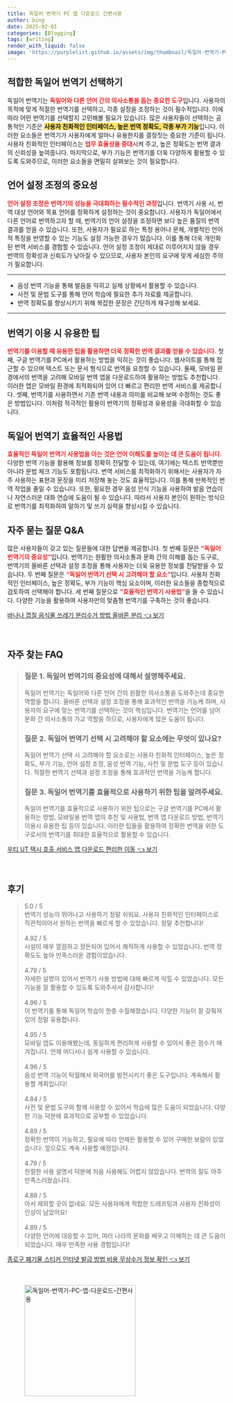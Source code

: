 ```yaml
---
title: 독일어 번역기 PC 앱 다운로드 간편사용
author: bing
date: 2025-02-01
categories: [Blogging]
tags: [writing]
render_with_liquid: false
image: 'https://purplelist.github.io/assets/img/thumbnail/독일어-번역기-PC-앱-다운로드-간편사용.webp'
---
```



<h2 id='적합한_독일어_번역기_선택'>적합한 독일어 번역기 선택하기</h2>

<p>독일어 번역기는 <b><span style="color: #ee2323;">독일어와 다른 언어 간의 의사소통을 돕는 중요한 도구</span></b>입니다. 사용자의 목적에 맞게 적절한 번역기를 선택하고, 각종 설정을 조정하는 것이 필수적입니다. 이에 따라 어떤 번역기를 선택할지 고민해볼 필요가 있습니다. 많은 사용자들이 선택하는 공통적인 기준은 <b><span style="background-color: #ffe066;">사용자 친화적인 인터페이스, 높은 번역 정확도, 각종 부가 기능</span></b>입니다. 이러한 요소들은 번역기가 사용자에게 얼마나 유용한지를 결정짓는 중요한 기준이 됩니다. 사용자 친화적인 인터페이스는 <b><span style="color: #ee2323;">업무 효율성을 증대</span></b>시켜 주고, 높은 정확도는 번역 결과의 신뢰성을 높여줍니다. 마지막으로, 부가 기능은 번역기를 더욱 다양하게 활용할 수 있도록 도와주므로, 이러한 요소들을 면밀히 살펴보는 것이 필요합니다.</p>

<h2 id='언어_설정_조정'>언어 설정 조정의 중요성</h2>

<p><b><span style="color: #ee2323;">언어 설정 조정은 번역기의 성능을 극대화하는 필수적인 과정</span></b>입니다. 번역기 사용 시, 번역 대상 언어와 목표 언어를 정확하게 설정하는 것이 중요합니다. 사용자가 독일어에서 다른 언어로 번역하고자 할 때, 번역기의 언어 설정을 조정하면 보다 높은 품질의 번역 결과를 얻을 수 있습니다. 또한, 사용자가 필요로 하는 특정 용어나 문체, 개별적인 언어적 특징을 반영할 수 있는 기능도 설정 가능한 경우가 많습니다. 이를 통해 더욱 개인화된 번역 서비스를 경험할 수 있습니다. 언어 설정 조정이 제대로 이루어지지 않을 경우 번역의 정확성과 신뢰도가 낮아질 수 있으므로, 사용자 본인의 요구에 맞게 세심한 주의가 필요합니다.</p>

<hr />

<ul>
    <li>음성 번역 기능을 통해 발음을 익히고 실제 상황에서 활용할 수 있습니다.</li>
    <li>사전 및 문법 도구를 통해 언어 학습에 필요한 추가 자료를 제공합니다.</li>
    <li>번역 정확도를 향상시키기 위해 복잡한 문장은 간단하게 재구성해 보세요.</li>
</ul>

<hr />

<h2 id='번역기_이용시_유용한_팁'>번역기 이용 시 유용한 팁</h2>

<p><b><span style="color: #ee2323;">번역기를 이용할 때 유용한 팁을 활용하면 더욱 정확한 번역 결과를 얻을 수 있습니다.</span></b> 첫째, 구글 번역기를 PC에서 활용하는 방법을 익히는 것이 좋습니다. 웹사이트를 통해 접근할 수 있으며 텍스트 또는 문서 형식으로 번역을 요청할 수 있습니다. 둘째, 모바일 환경에서의 번역을 고려해 모바일 번역 앱을 다운로드하여 활용하는 방법도 추천합니다. 이러한 앱은 모바일 환경에 최적화되어 있어 더 빠르고 편리한 번역 서비스를 제공합니다. 셋째, 번역기를 사용하면서 기존 번역 내용과 의미를 비교해 보며 수정하는 것도 좋은 방법입니다. 이처럼 적극적인 활용이 번역기의 정확성과 유용성을 극대화할 수 있습니다.</p>

<h2 id='독일어_번역기_효율적인_사용'>독일어 번역기 효율적인 사용법</h2>

<p><b><span style="color: #ee2323;">효율적인 독일어 번역기 사용법을 아는 것은 언어 이해도를 높이는 데 큰 도움이 됩니다.</span></b> 다양한 번역 기능을 활용해 정보를 정확히 전달할 수 있는데, 여기에는 텍스트 번역뿐만 아니라 문법 체크 기능도 포함됩니다. 번역 서비스를 최적화하기 위해서는 사용자가 자주 사용하는 표현과 문장을 미리 저장해 놓는 것도 효율적입니다. 이를 통해 반복적인 번역 작업을 줄일 수 있습니다. 또한, 필요한 경우 음성 인식 기능을 사용하여 발음 연습이나 자연스러운 대화 연습에 도움이 될 수 있습니다. 따라서 사용자 본인이 원하는 방식으로 번역기를 최적화하여 말하기 및 쓰기 실력을 향상시킬 수 있습니다.</p>

<h2 id='자주_묻는_질문'>자주 묻는 질문 Q&A</h2>

<p>많은 사용자들이 갖고 있는 질문들에 대한 답변을 제공합니다. 첫 번째 질문은 <b><span style="color: #ee2323;">“독일어 번역기의 중요성”</span></b>입니다. 번역기는 원활한 의사소통과 문화 간의 이해를 돕는 도구로, 번역기의 올바른 선택과 설정 조정을 통해 사용자는 더욱 유용한 정보를 전달받을 수 있습니다. 두 번째 질문은 <b><span style="color: #ee2323;">“독일어 번역기 선택 시 고려해야 할 요소”</span></b>입니다. 사용자 친화적인 인터페이스, 높은 정확도, 부가 기능이 핵심 요소이며, 이러한 요소들을 종합적으로 검토하여 선택해야 합니다. 세 번째 질문으로 <b><span style="color: #ee2323;">“효율적인 번역기 사용법”</span></b>을 들 수 있습니다. 다양한 기능을 활용하여 사용자만의 맞춤형 번역기를 구축하는 것이 좋습니다.</p>


<p><a class="click-button" title="바나나 껍질 음식물 쓰레기 분리수거 방법 올바른 분리" href="https://purplelist.github.io/posts/%EB%B0%94%EB%82%98%EB%82%98-%EA%BB%8D%EC%A7%88-%EC%9D%8C%EC%8B%9D%EB%AC%BC-%EC%93%B0%EB%A0%88%EA%B8%B0-%EB%B6%84%EB%A6%AC%EC%88%98%EA%B1%B0-%EB%B0%A9%EB%B2%95-%EC%98%AC%EB%B0%94%EB%A5%B8-%EB%B6%84%EB%A6%AC/" rel="dofollow">바나나 껍질 음식물 쓰레기 분리수거 방법 올바른 분리 👈 보기</a></p><br>
<h2 id='자주_찾는_FAQ'>자주 찾는 FAQ</h2>
<div itemscope="" itemtype="https://schema.org/FAQPage"> 
<blockquote> 
<div itemscope="" itemprop="mainEntity" itemtype="https://schema.org/Question"> 
<h3 itemprop="name">질문 1. 독일어 번역기의 중요성에 대해서 설명해주세요.</h3> 
<div itemscope="" itemprop="acceptedAnswer" itemtype="https://schema.org/Answer"> 
<span itemprop="text"> 
<p>독일어 번역기는 독일어와 다른 언어 간의 원활한 의사소통을 도와주는데 중요한 역할을 합니다. 올바른 선택과 설정 조정을 통해 효과적인 번역을 가능케 하며, 사용자의 요구에 맞는 번역기를 선택하는 것이 핵심입니다. 번역기는 언어를 넘어 문화 간 의사소통의 가교 역할을 하므로, 사용자에게 많은 도움이 됩니다.</p> 
</span> 
</div> 
</div> 

<div itemscope="" itemprop="mainEntity" itemtype="https://schema.org/Question"> 
<h3 itemprop="name">질문 2. 독일어 번역기 선택 시 고려해야 할 요소에는 무엇이 있나요?</h3> 
<div itemscope="" itemprop="acceptedAnswer" itemtype="https://schema.org/Answer"> 
<span itemprop="text"> 
<p>독일어 번역기 선택 시 고려해야 할 요소로는 사용자 친화적 인터페이스, 높은 정확도, 부가 기능, 언어 설정 조정, 음성 번역 기능, 사전 및 문법 도구 등이 있습니다. 적절한 번역기 선택과 설정 조정을 통해 효과적인 번역을 가능케 합니다.</p> 
</span> 
</div> 
</div> 

<div itemscope="" itemprop="mainEntity" itemtype="https://schema.org/Question"> 
<h3 itemprop="name">질문 3. 독일어 번역기를 효율적으로 사용하기 위한 팁을 알려주세요.</h3> 
<div itemscope="" itemprop="acceptedAnswer" itemtype="https://schema.org/Answer"> 
<span itemprop="text"> 
<p>독일어 번역기를 효율적으로 사용하기 위한 팁으로는 구글 번역기를 PC에서 활용하는 방법, 모바일용 번역 앱의 추천 및 사용법, 번역 앱 다운로드 방법, 번역기 이용시 유용한 팁 등이 있습니다. 이러한 팁들을 활용하여 정확한 번역을 위한 도구로서의 번역기를 최대한 효율적으로 활용할 수 있습니다.</p> 
</span> 
</div> 
</div> 
</blockquote> 
</div>
<p><a class="click-button" title="우티 UT 택시 호출 서비스 앱 다운로드 편리한 이동" href="https://purplelist.github.io/posts/%EC%9A%B0%ED%8B%B0-UT-%ED%83%9D%EC%8B%9C-%ED%98%B8%EC%B6%9C-%EC%84%9C%EB%B9%84%EC%8A%A4-%EC%95%B1-%EB%8B%A4%EC%9A%B4%EB%A1%9C%EB%93%9C-%ED%8E%B8%EB%A6%AC%ED%95%9C-%EC%9D%B4%EB%8F%99/" rel="dofollow">우티 UT 택시 호출 서비스 앱 다운로드 편리한 이동 👈 보기</a></p><br>
<h2 id='후기'>후기</h2>
<div itemscope itemtype="https://schema.org/Product">
  <blockquote>
  <div itemprop="review" itemscope itemtype="https://schema.org/Review">
      <div itemprop="reviewRating" itemscope itemtype="https://schema.org/Rating"> <span itemprop="ratingValue">5.0</span> / <span itemprop="bestRating">5</span> </div>
      <span itemprop="reviewBody">번역기 성능이 뛰어나고 사용하기 정말 쉬워요. 사용자 친화적인 인터페이스로 직관적이어서 원하는 번역을 빠르게 할 수 있었습니다. 정말 추천합니다!</span>
  </div>
  <br>
  <div itemprop="review" itemscope itemtype="https://schema.org/Review">
      <div itemprop="reviewRating" itemscope itemtype="https://schema.org/Rating"> <span itemprop="ratingValue">4.92</span> / <span itemprop="bestRating">5</span> </div>
      <span itemprop="reviewBody">시설이 매우 깔끔하고 정돈되어 있어서 쾌적하게 사용할 수 있었습니다. 번역 정확도도 높아 만족스러운 경험이었습니다.</span>
  </div>
  <br>
  <div itemprop="review" itemscope itemtype="https://schema.org/Review">
      <div itemprop="reviewRating" itemscope itemtype="https://schema.org/Rating"> <span itemprop="ratingValue">4.79</span> / <span itemprop="bestRating">5</span> </div>
      <span itemprop="reviewBody">자세한 설명이 있어서 번역기 사용 방법에 대해 빠르게 익힐 수 있었습니다. 모든 기능을 잘 활용할 수 있도록 도와주셔서 감사합니다!</span>
  </div>
  <br>
  <div itemprop="review" itemscope itemtype="https://schema.org/Review">
      <div itemprop="reviewRating" itemscope itemtype="https://schema.org/Rating"> <span itemprop="ratingValue">4.96</span> / <span itemprop="bestRating">5</span> </div>
      <span itemprop="reviewBody">이 번역기를 통해 독일어 학습이 한층 수월해졌습니다. 다양한 기능이 잘 갖춰져 있어 정말 유용합니다.</span>
  </div>
  <br>
  <div itemprop="review" itemscope itemtype="https://schema.org/Review">
      <div itemprop="reviewRating" itemscope itemtype="https://schema.org/Rating"> <span itemprop="ratingValue">4.95</span> / <span itemprop="bestRating">5</span> </div>
      <span itemprop="reviewBody">모바일 앱도 이용해봤는데, 동일하게 편리하게 사용할 수 있어서 좋은 점수가 매겨집니다. 언제 어디서나 쉽게 사용할 수 있습니다.</span>
  </div>
  <br>
  <div itemprop="review" itemscope itemtype="https://schema.org/Review">
      <div itemprop="reviewRating" itemscope itemtype="https://schema.org/Rating"> <span itemprop="ratingValue">4.96</span> / <span itemprop="bestRating">5</span> </div>
      <span itemprop="reviewBody">음성 번역 기능이 탁월해서 외국어를 발전시키기 좋은 도구입니다. 계속해서 활용할 계획입니다!</span>
  </div>
  <br>
  <div itemprop="review" itemscope itemtype="https://schema.org/Review">
      <div itemprop="reviewRating" itemscope itemtype="https://schema.org/Rating"> <span itemprop="ratingValue">4.84</span> / <span itemprop="bestRating">5</span> </div>
      <span itemprop="reviewBody">사전 및 문법 도구와 함께 사용할 수 있어서 학습에 많은 도움이 되었습니다. 다양한 기능 덕분에 효과적으로 공부할 수 있었습니다.</span>
  </div>
  <br>
  <div itemprop="review" itemscope itemtype="https://schema.org/Review">
      <div itemprop="reviewRating" itemscope itemtype="https://schema.org/Rating"> <span itemprop="ratingValue">4.89</span> / <span itemprop="bestRating">5</span> </div>
      <span itemprop="reviewBody">정확한 번역이 가능하고, 필요에 따라 언제든 활용할 수 있어 구매한 보람이 있었습니다. 앞으로도 계속 사용할 예정입니다.</span>
  </div>
  <br>
  <div itemprop="review" itemscope itemtype="https://schema.org/Review">
      <div itemprop="reviewRating" itemscope itemtype="https://schema.org/Rating"> <span itemprop="ratingValue">4.79</span> / <span itemprop="bestRating">5</span> </div>
      <span itemprop="reviewBody">친절한 사용 설명서 덕분에 처음 사용해도 어렵지 않았습니다. 번역의 질도 아주 만족스러웠습니다.</span>
  </div>
  <br>
  <div itemprop="review" itemscope itemtype="https://schema.org/Review">
      <div itemprop="reviewRating" itemscope itemtype="https://schema.org/Rating"> <span itemprop="ratingValue">4.88</span> / <span itemprop="bestRating">5</span> </div>
      <span itemprop="reviewBody">아서 제외할 곳이 없네요. 모든 사용자에게 적합한 드래프팅과 사용자 친화성이 인상이 남았어요!</span>
  </div>
  <br>
  <div itemprop="review" itemscope itemtype="https://schema.org/Review">
      <div itemprop="reviewRating" itemscope itemtype="https://schema.org/Rating"> <span itemprop="ratingValue">4.89</span> / <span itemprop="bestRating">5</span> </div>
      <span itemprop="reviewBody">다양한 언어에 대응할 수 있어, 여러 나라의 문화를 배우고 이해하는 데 큰 도움이 되었습니다. 매우 만족한 사용 경험입니다!</span>
  </div>
  </blockquote>
</div>
<p><a class="click-button" title="종로구 폐기물 스티커 인터넷 발급 방법 비용 무상수거 정보 확인" href="https://purplelist.github.io/posts/%EC%A2%85%EB%A1%9C%EA%B5%AC-%ED%8F%90%EA%B8%B0%EB%AC%BC-%EC%8A%A4%ED%8B%B0%EC%BB%A4-%EC%9D%B8%ED%84%B0%EB%84%B7-%EB%B0%9C%EA%B8%89-%EB%B0%A9%EB%B2%95-%EB%B9%84%EC%9A%A9-%EB%AC%B4%EC%83%81%EC%88%98%EA%B1%B0-%EC%A0%95%EB%B3%B4-%ED%99%95%EC%9D%B8/" rel="dofollow">종로구 폐기물 스티커 인터넷 발급 방법 비용 무상수거 정보 확인 👈 보기</a></p><br>
<figure class="image"><img src="https://purplelist.github.io/assets/img/thumbnail/독일어-번역기-PC-앱-다운로드-간편사용.webp" alt="독일어-번역기-PC-앱-다운로드-간편사용" width="256" height="256"></figure>